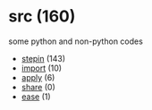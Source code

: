 # src (160)
some python and non-python codes

+ [stepin](stepin/README.md) (143)
+ [import](import/README.md) (10)
+ [apply](apply/README.md) (6)
+ [share](share/README.md) (0)
+ [ease](ease/README.md) (1)
